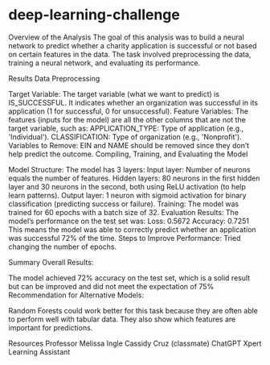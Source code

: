 # deep-learning-challenge

Overview of the Analysis The goal of this analysis was to build a neural network to predict whether a charity application is successful or not based on certain features in the data. The task involved preprocessing the data, training a neural network, and evaluating its performance.

Results Data Preprocessing

Target Variable: The target variable (what we want to predict) is IS_SUCCESSFUL. It indicates whether an organization was successful in its application (1 for successful, 0 for unsuccessful). Feature Variables: The features (inputs for the model) are all the other columns that are not the target variable, such as: APPLICATION_TYPE: Type of application (e.g., 'Individual'). CLASSIFICATION: Type of organization (e.g., 'Nonprofit'). Variables to Remove: EIN and NAME should be removed since they don’t help predict the outcome. Compiling, Training, and Evaluating the Model

Model Structure: The model has 3 layers: Input layer: Number of neurons equals the number of features. Hidden layers: 80 neurons in the first hidden layer and 30 neurons in the second, both using ReLU activation (to help learn patterns). Output layer: 1 neuron with sigmoid activation for binary classification (predicting success or failure). Training: The model was trained for 60 epochs with a batch size of 32.  Evaluation Results: The model’s performance on the test set was: Loss: 0.5672 Accuracy: 0.7251 This means the model was able to correctly predict whether an application was successful 72% of the time. Steps to Improve Performance: Tried changing the number of epochs.

Summary Overall Results:

The model achieved 72% accuracy on the test set, which is a solid result but can be improved and did not meet the expectation of 75% Recommendation for Alternative Models:

Random Forests could work better for this task because they are often able to perform well with tabular data. They also show which features are important for predictions.

Resources Professor Melissa Ingle Cassidy Cruz (classmate) ChatGPT Xpert Learning Assistant
